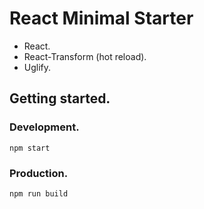 # React Minimal Starter

* React.
* React-Transform (hot reload).
* Uglify.

## Getting started.

### Development.
```
npm start
```

### Production.
```
npm run build
```

